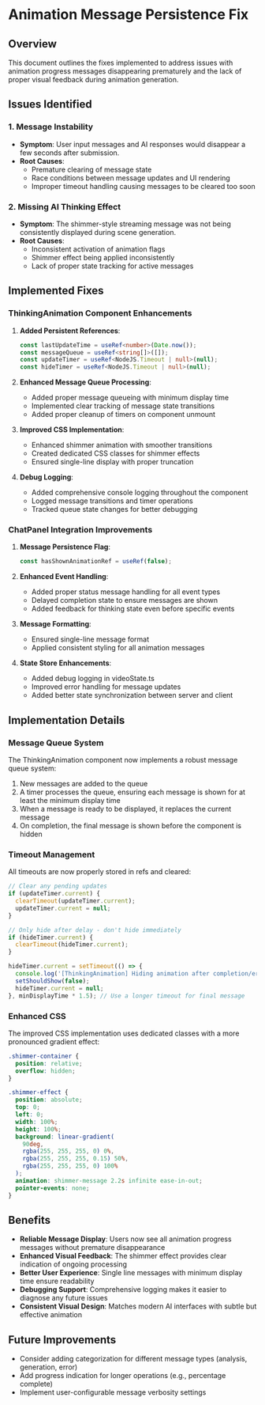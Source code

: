 # Animation Message Persistence Fix

## Overview
This document outlines the fixes implemented to address issues with animation progress messages disappearing prematurely and the lack of proper visual feedback during animation generation.

## Issues Identified

### 1. Message Instability
- **Symptom**: User input messages and AI responses would disappear a few seconds after submission.
- **Root Causes**: 
  - Premature clearing of message state
  - Race conditions between message updates and UI rendering
  - Improper timeout handling causing messages to be cleared too soon

### 2. Missing AI Thinking Effect
- **Symptom**: The shimmer-style streaming message was not being consistently displayed during scene generation.
- **Root Causes**:
  - Inconsistent activation of animation flags
  - Shimmer effect being applied inconsistently
  - Lack of proper state tracking for active messages

## Implemented Fixes

### ThinkingAnimation Component Enhancements
1. **Added Persistent References**:
   ```typescript
   const lastUpdateTime = useRef<number>(Date.now());
   const messageQueue = useRef<string[]>([]);
   const updateTimer = useRef<NodeJS.Timeout | null>(null);
   const hideTimer = useRef<NodeJS.Timeout | null>(null);
   ```

2. **Enhanced Message Queue Processing**:
   - Added proper message queueing with minimum display time
   - Implemented clear tracking of message state transitions
   - Added proper cleanup of timers on component unmount

3. **Improved CSS Implementation**:
   - Enhanced shimmer animation with smoother transitions
   - Created dedicated CSS classes for shimmer effects
   - Ensured single-line display with proper truncation

4. **Debug Logging**:
   - Added comprehensive console logging throughout the component
   - Logged message transitions and timer operations
   - Tracked queue state changes for better debugging

### ChatPanel Integration Improvements
1. **Message Persistence Flag**:
   ```typescript
   const hasShownAnimationRef = useRef(false);
   ```

2. **Enhanced Event Handling**:
   - Added proper status message handling for all event types
   - Delayed completion state to ensure messages are shown
   - Added feedback for thinking state even before specific events

3. **Message Formatting**:
   - Ensured single-line message format
   - Applied consistent styling for all animation messages

4. **State Store Enhancements**:
   - Added debug logging in videoState.ts
   - Improved error handling for message updates
   - Added better state synchronization between server and client

## Implementation Details

### Message Queue System
The ThinkingAnimation component now implements a robust message queue system:

1. New messages are added to the queue
2. A timer processes the queue, ensuring each message is shown for at least the minimum display time
3. When a message is ready to be displayed, it replaces the current message
4. On completion, the final message is shown before the component is hidden

### Timeout Management
All timeouts are now properly stored in refs and cleared:

```typescript
// Clear any pending updates
if (updateTimer.current) {
  clearTimeout(updateTimer.current);
  updateTimer.current = null;
}

// Only hide after delay - don't hide immediately
if (hideTimer.current) {
  clearTimeout(hideTimer.current);
}

hideTimer.current = setTimeout(() => {
  console.log('[ThinkingAnimation] Hiding animation after completion/error');
  setShouldShow(false);
  hideTimer.current = null;
}, minDisplayTime * 1.5); // Use a longer timeout for final message
```

### Enhanced CSS
The improved CSS implementation uses dedicated classes with a more pronounced gradient effect:

```css
.shimmer-container {
  position: relative;
  overflow: hidden;
}

.shimmer-effect {
  position: absolute;
  top: 0;
  left: 0;
  width: 100%;
  height: 100%;
  background: linear-gradient(
    90deg,
    rgba(255, 255, 255, 0) 0%,
    rgba(255, 255, 255, 0.15) 50%,
    rgba(255, 255, 255, 0) 100%
  );
  animation: shimmer-message 2.2s infinite ease-in-out;
  pointer-events: none;
}
```

## Benefits
- **Reliable Message Display**: Users now see all animation progress messages without premature disappearance
- **Enhanced Visual Feedback**: The shimmer effect provides clear indication of ongoing processing
- **Better User Experience**: Single line messages with minimum display time ensure readability
- **Debugging Support**: Comprehensive logging makes it easier to diagnose any future issues
- **Consistent Visual Design**: Matches modern AI interfaces with subtle but effective animation

## Future Improvements
- Consider adding categorization for different message types (analysis, generation, error)
- Add progress indication for longer operations (e.g., percentage complete)
- Implement user-configurable message verbosity settings 